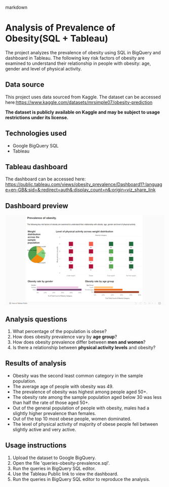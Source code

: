 markdown

# Analysis of Prevalence of Obesity(SQL + Tableau)
The project analyzes the prevalence of obesity using SQL in BigQuery and dashboard in Tableau. The following key risk factors of obesity are examined to understand their relationship in people with obesity: age, gender and level of physical activity.

## Data source
This project uses data sourced from Kaggle. The dataset can be accessed here:https://www.kaggle.com/datasets/mrsimple07/obesity-prediction

**The dataset is publicly available on Kaggle and may be subject to usage restrictions under its license.**

## Technologies used
- Google BigQuery SQL
- Tableau

## Tableau dashboard
The dashboard can be accessed here: https://public.tableau.com/views/obesity_prevalence/Dashboard1?:language=en-GB&:sid=&:redirect=auth&:display_count=n&:origin=viz_share_link

## Dashboard preview
![Prevalence of obesity dashboard](tableau.dashboard.png)

## Analysis questions
1. What percentage of the population is obese?  
2. How does obesity prevalence vary by **age group**?  
3. How does obesity prevalence differ between **men and women**?  
4. Is there a relationship between **physical activity levels** and obesity?  

## Results of analysis
- Obesity was the second least common category in the sample population.
- The average age of people with obesity was 49.
- The prevalence of obesity was highest among people aged 50+.
- The obesity rate among the sample population aged below 30 was less than half the rate of those aged 50+.
- Out of the general population of people with obesity, males had a slightly higher prevalence than females.
- Out of the top 10 most obese people, women dominated.
- The level of physical activity of majority of obese people fell between slightly active and very active. 

## Usage instructions
1. Upload the dataset to Google BigQuery.  
2. Open the file 'queries-obesity-prevalence.sql'.
3. Run the queries in BigQuery SQL editor.
4. Use the Tableau Public link to view the dashboard.
5. Run the queries in BigQuery SQL editor to reproduce the analysis. 

